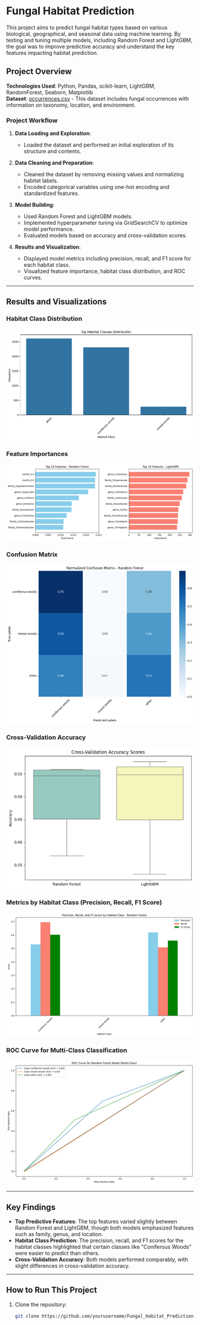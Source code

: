 # Fungal Habitat Prediction

This project aims to predict fungal habitat types based on various biological, geographical, and seasonal data using machine learning. By testing and tuning multiple models, including Random Forest and LightGBM, the goal was to improve predictive accuracy and understand the key features impacting habitat prediction.

## Project Overview

**Technologies Used**: Python, Pandas, scikit-learn, LightGBM, RandomForest, Seaborn, Matplotlib  
**Dataset**: [occurrences.csv](occurrences.csv) - This dataset includes fungal occurrences with information on taxonomy, location, and environment.

### Project Workflow

1. **Data Loading and Exploration**: 
   - Loaded the dataset and performed an initial exploration of its structure and contents.

2. **Data Cleaning and Preparation**: 
   - Cleaned the dataset by removing missing values and normalizing habitat labels.
   - Encoded categorical variables using one-hot encoding and standardized features.

3. **Model Building**: 
   - Used Random Forest and LightGBM models.
   - Implemented hyperparameter tuning via GridSearchCV to optimize model performance.
   - Evaluated models based on accuracy and cross-validation scores.

4. **Results and Visualization**:
   - Displayed model metrics including precision, recall, and F1 score for each habitat class.
   - Visualized feature importance, habitat class distribution, and ROC curves.

---

## Results and Visualizations

### Habitat Class Distribution
![Habitat Distribution](images/habitat_distribution.png)

### Feature Importances
![Feature Importance - Random Forest](images/feature_importances.png)

### Confusion Matrix
![Confusion Matrix - Random Forest](images/confusion_matrix_rf.png)

### Cross-Validation Accuracy
![Cross-Validation Accuracy Scores](images/cv_accuracy.png)

### Metrics by Habitat Class (Precision, Recall, F1 Score)
![Metrics by Habitat Class](images/Precision%2C%20Recall%20and%20F1%20Score%20by%20Habitat%20Class%20-%20Random%20Forest.png)

### ROC Curve for Multi-Class Classification
![ROC Curve - Random Forest (Multi-Class)](images/ROC%20Curve%20for%20Random%20Forset%20Model%20(Multi%20Class).png)

---

## Key Findings

- **Top Predictive Features**: The top features varied slightly between Random Forest and LightGBM, though both models emphasized features such as family, genus, and location.
- **Habitat Class Prediction**: The precision, recall, and F1 scores for the habitat classes highlighted that certain classes like "Coniferous Woods" were easier to predict than others.
- **Cross-Validation Accuracy**: Both models performed comparably, with slight differences in cross-validation accuracy.

---

## How to Run This Project

1. Clone the repository:
   ```bash
   git clone https://github.com/yourusername/Fungal_Habitat_Prediction.git
